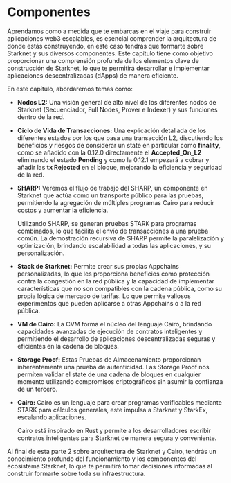 # Componentes
Aprendamos como a medida que te embarcas en el viaje para construir aplicaciones web3 escalables, es esencial comprender la arquitectura de donde estás construyendo, en este caso tendrás que formarte sobre Starknet y sus diversos componentes. Este capítulo tiene como objetivo proporcionar una comprensión profunda de los elementos clave de construcción de Starknet, lo que te permitirá desarrollar e implementar aplicaciones descentralizadas (dApps) de manera eficiente.

En este capítulo, abordaremos temas como:

* **Nodos L2:** Una visión general de alto nivel de los diferentes nodos de Starknet (Secuenciador, Full Nodes, Prover e Indexer) y sus funciones dentro de la red.

* **Ciclo de Vida de Transacciones:** Una explicación detallada de los diferentes estados por los que pasa una transacción L2, discutiendo los beneficios y riesgos de considerar un state en particular como **finality**, como se añadido con la 0.12.0 directamente el **Accepted_On_L2** eliminando el estado **Pending** y como la 0.12.1 empezará a cobrar y añadir las **tx Rejected** en el bloque, mejorando la eficiencia y seguridad de la red.

* **SHARP:** Veremos el flujo de trabajo del SHARP, un componente en Starknet que actúa como un transporte público para las pruebas, permitiendo la agregación de múltiples programas Cairo para reducir costos y aumentar la eficiencia.

    Utilizando SHARP, se generan pruebas STARK para programas combinados, lo que facilita el envío de transacciones a una prueba común. La demostración recursiva de SHARP permite la paralelización y optimización, brindando escalabilidad a todas las aplicaciones, y su personalización.

* **Stack de Starknet:** Permite crear sus propias Appchains personalizadas, lo que les proporciona beneficios como protección contra la congestión en la red pública y la capacidad de implementar características que no son compatibles con la cadena pública, como su propia lógica de mercado de tarifas. Lo que permite valiosos experimentos que pueden aplicarse a otras Appchains o a la red pública.

* **VM de Cairo:** La CVM forma el núcleo del lenguaje Cairo, brindando capacidades avanzadas de ejecución de contratos inteligentes y permitiendo el desarrollo de aplicaciones descentralizadas seguras y eficientes en la cadena de bloques.

* **Storage Proof:** Estas Pruebas de Almacenamiento proporcionan inherentemente una prueba de autenticidad. Las Storage Proof nos permiten validar el state de una cadena de bloques en cualquier momento utilizando compromisos criptográficos sin asumir la confianza de un tercero.

* **Cairo:** Cairo es un lenguaje para crear programas verificables mediante STARK para cálculos generales, este impulsa a Starknet y StarkEx, escalando aplicaciones.

    Cairo está inspirado en Rust y permite a los desarrolladores escribir contratos inteligentes para Starknet de manera segura y conveniente.

Al final de esta parte 2 sobre arquitectura de Starknet y Cairo, tendrás un conocimiento profundo del funcionamiento y los componentes del ecosistema Starknet, lo que te permitirá tomar decisiones informadas al construir formarte sobre toda su infraestructura.